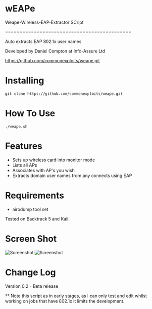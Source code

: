 wEAPe
=====

Weape-Wireless-EAP-Extractor SCript

============================================

Auto extracts EAP 802.1x user names

Developed by Daniel Compton at Info-Assure Ltd

https://github.com/commonexploits/weape.git


Installing  
=======================
    git clone https://github.com/commonexploits/weape.git


How To Use	
=======================
    ./weape.sh


Features	
=======================

* Sets up wireless card into monitor mode
* Lists all APs
* Associates with AP's you wish
* Extracts domain user names from any connects using EAP

Requirements   
=======================
* airodump tool set

Tested on Backtrack 5 and Kali.


Screen Shot    
=======================
<img src="http://www.commonexploits.com/images/weape1.png" alt="Screenshot" style="max-width:100%;">

<img src="http://www.commonexploits.com/images/weape2.png" alt="Screenshot" style="max-width:100%;">

Change Log
=======================

Version 0.2 - Beta release

** Note this script as in early stages, as I can only test and edit whilst working on jobs that have 802.1x it limits the development.



